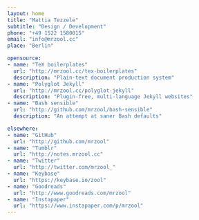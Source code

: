 ```yaml
---
layout: home
title: "Mattia Tezzele"
subtitle: "Design / Development"
phone: "+49 1522 1580015" 
email: "info@mrzool.cc"
place: "Berlin"

opensource:
- name: "TeX boilerplates"
  url: "http://mrzool.cc/tex-boilerplates"
  description: "Plain-text document production system"
- name: "Polyglot Jekyll"
  url: "http://mrzool.cc/polyglot-jekyll"
  description: "Plugin-free, multi-language Jekyll websites"
- name: "Bash sensible"
  url: "http://github.com/mrzool/bash-sensible"
  description: "An attempt at saner Bash defaults"

elsewhere:
- name: "GitHub"
  url: "http://github.com/mrzool"
- name: "Tumblr"
  url: "http://notes.mrzool.cc"
- name: "Twitter"
  url: "http://twitter.com/mrzool_"
- name: "Keybase"
  url: "https://keybase.io/zool"
- name: "Goodreads"
  url: "http://www.goodreads.com/mrzool" 
- name: "Instapaper"
  url: "https://www.instapaper.com/p/mrzool"
---
```

